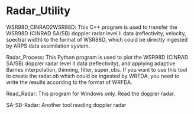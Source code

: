 # Radar_Utility

WSR98D_CINRAD2WSR88D: This C++ program is used to transfer the WSR98D (CINRAD SA/SB) doppler radar level II data (reflectivity, velocity, spectral width) to the format of WSR88D, which could be directly ingested by ARPS data assimilation system.

Radar_Process: This Python program is used to plot the WSR98D (CINRAD SA/SB) doppler radar level II data (reflectivity), and applying adaptive Barnes interpolation, thinning, filter, super_obs. If you want to use this tool to create the radar.ob which could be ingested by WRFDA, you need to write the results according to the format of WRFDA.

Read_Radar: This program for Windows only. Read the doppler radar.

SA-SB-Radar: Another tool reading doppler radar